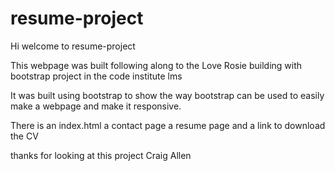# resume-project

Hi welcome to resume-project 

This webpage was built following along to the Love Rosie building with bootstrap project in the code institute lms

It was built using bootstrap to show the way bootstrap can be used to easily make a webpage and make it responsive.

There is an index.html a contact page a resume page and a link to download the CV

thanks for looking at this project Craig Allen

